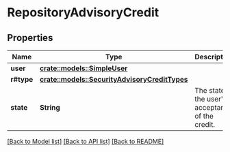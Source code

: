 # RepositoryAdvisoryCredit

## Properties

Name | Type | Description | Notes
------------ | ------------- | ------------- | -------------
**user** | [**crate::models::SimpleUser**](simple-user.md) |  | 
**r#type** | [**crate::models::SecurityAdvisoryCreditTypes**](security-advisory-credit-types.md) |  | 
**state** | **String** | The state of the user's acceptance of the credit. | 

[[Back to Model list]](../README.md#documentation-for-models) [[Back to API list]](../README.md#documentation-for-api-endpoints) [[Back to README]](../README.md)


